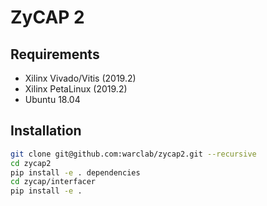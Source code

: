 # ZyCAP 2

## Requirements

- Xilinx Vivado/Vitis (2019.2)
- Xilinx PetaLinux (2019.2)
- Ubuntu 18.04

## Installation

```bash
git clone git@github.com:warclab/zycap2.git --recursive
cd zycap2
pip install -e . dependencies
cd zycap/interfacer
pip install -e .
```
